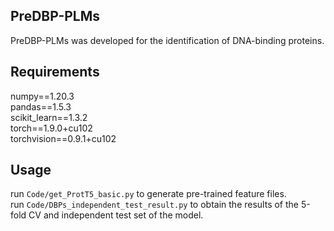 ## PreDBP-PLMs

PreDBP-PLMs was developed for the identification of DNA-binding proteins.
## Requirements

numpy==1.20.3 <br>
pandas==1.5.3 <br>
scikit_learn==1.3.2 <br>
torch==1.9.0+cu102 <br>
torchvision==0.9.1+cu102 <br>
## Usage

run ```Code/get_ProtT5_basic.py``` to generate pre-trained feature files.<br>
run ```Code/DBPs_independent_test_result.py``` to obtain the results of the 5-fold CV and independent test set of the model.
